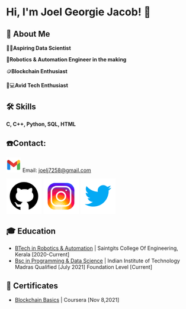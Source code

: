
# Hi, I'm Joel Georgie Jacob! 👋


## 🚀 About Me
👨‍💻**Aspiring Data Scientist**

🤖**Robotics & Automation Engineer in the making**

🪙**Blockchain Enthusiast** 

📱💻**Avid Tech Enthusiast**



## 🛠 Skills
**C, C++, Python, SQL, HTML** 

## ☎️Contact:
   ![Email](/images/icons8-gmail.svg) Email: <joelj7258@gmail.com>
   
   [![Github](/images/icons8-github.svg)](https://github.com/jj7258)
   [![Instagram](/images/icons8-instagram.svg)](https://www.instagram.com/joelj7258)
   [![Twitter](/images/icons8-twitter.svg)](https://twitter.com/Joelj7258?t=HLq7vAP_LzGPfu7dEHritA&s=08)

## 🎓 Education 
   - [BTech in Robotics & Automation](https://saintgits.org/engineering-college/departments/robotics-and-automation-engineering/) | Saintgits College Of Engineering, Kerala [2020-Current]          
- [Bsc in Programming & Data Science](https://onlinedegree.iitm.ac.in/) |  Indian Institute of Technology Madras Qualified [July 2021] Foundation Level [Current]
   
## 📜 Certificates
 - [Blockchain Basics](coursera.org/verify/9XPZ4BEV3NDC) | Coursera [Nov 8,2021]
